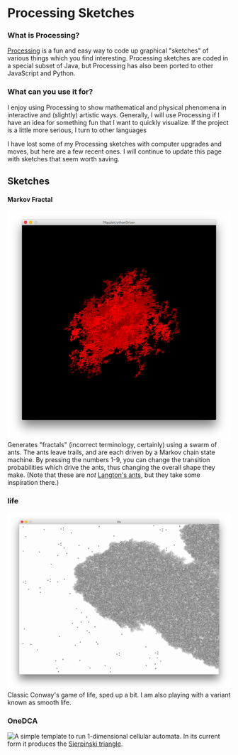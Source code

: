 # Processing Sketches

### What is Processing?
[Processing](www.processing.org) is a fun and easy way to code up graphical "sketches" of various things which you find interesting.  Processing sketches are coded in a special subset of Java, but Processing has also been ported to other JavaScript and Python.

### What can you use it for?
I enjoy using Processing to show mathematical and physical phenomena in interactive and (slightly) artistic ways.  Generally, I will use Processing if I have an idea for something fun that I want to quickly visualize.  If the project is a little more serious, I turn to other languages

I have lost some of my Processing sketches with computer upgrades and moves, but here are a few recent ones.  I will continue to update this page with sketches that seem worth saving.

## Sketches
#### Markov Fractal
<img src="assets/markovfractal.png" align=left> Generates "fractals" (incorrect terminology, certainly) using a swarm of ants.  The ants leave trails, and are each driven by a Markov chain state machine.  By pressing the numbers 1-9, you can change the transition probabilities which drive the ants, thus changing the overall shape they make. (Note that these are _not_ [Langton's ants](https://en.wikipedia.org/wiki/Langton%27s_ant), but they take some inspiration there.)

### life
<img src="assets/life.png" align=left> Classic Conway's game of life, sped up a bit.  I am also playing with a variant known as smooth life.

### OneDCA
<img src="OneDCA.png" align=left> A simple template to run 1-dimensional cellular automata.  In its current form it produces the [Sierpinski triangle](https://en.wikipedia.org/wiki/Sierpinski_triangle).
